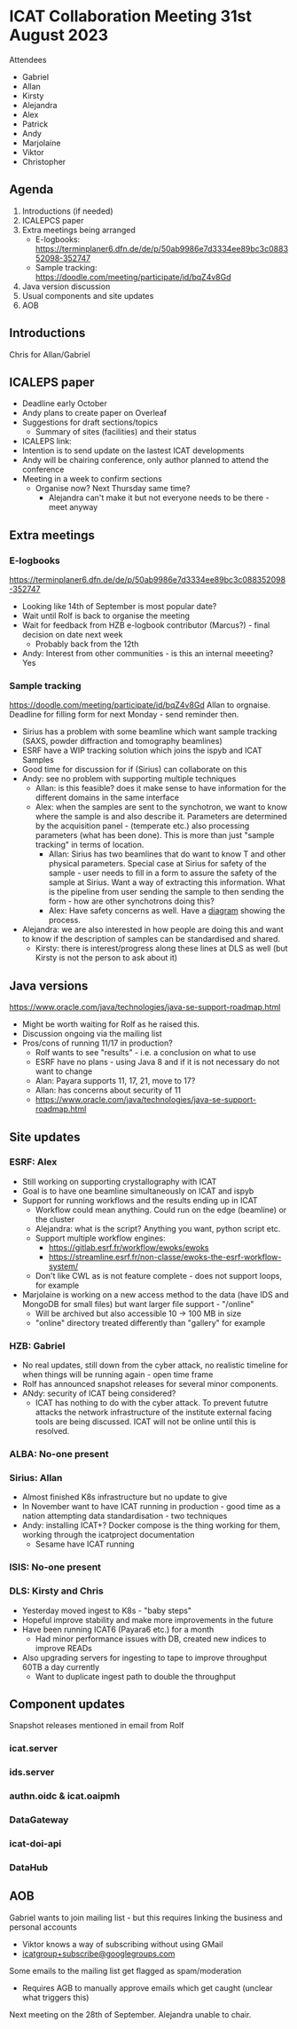 # ICAT Collaboration Meeting 31st August 2023

Attendees
- Gabriel
- Allan
- Kirsty
- Alejandra
- Alex
- Patrick
- Andy
- Marjolaine
- Viktor
- Christopher


## Agenda

1. Introductions (if needed)
2. ICALEPCS paper
3. Extra meetings being arranged
    - E-logbooks: https://terminplaner6.dfn.de/de/p/50ab9986e7d3334ee89bc3c088352098-352747
    -  Sample tracking: https://doodle.com/meeting/participate/id/bqZ4v8Gd
4. Java version discussion
5. Usual components and site updates
6. AOB

## Introductions
Chris for Allan/Gabriel

## ICALEPS paper
- Deadline early October
- Andy plans to create paper on Overleaf
- Suggestions for draft sections/topics
    - Summary of sites (facilities) and their status
- ICALEPS link:
- Intention is to send update on the lastest ICAT developments
- Andy will be chairing conference, only author planned to attend the conference 
- Meeting in a week to confirm sections
    - Organise now? Next Thursday same time?
        - Alejandra can't make it but not everyone needs to be there - meet anyway

## Extra meetings

### E-logbooks
https://terminplaner6.dfn.de/de/p/50ab9986e7d3334ee89bc3c088352098-352747
- Looking like 14th of September is most popular date?
- Wait until Rolf is back to organise the meeting
- Wait for feedback from HZB e-logbook contributor (Marcus?) - final decision on date next week
    - Probably back from the 12th
- Andy: Interest from other communities - is this an internal meeeting? Yes


### Sample tracking
https://doodle.com/meeting/participate/id/bqZ4v8Gd
Allan to orgnaise. Deadline for filling form for next Monday - send reminder then.
- Sirius has a problem with some beamline which want sample tracking (SAXS, powder diffraction and tomography beamlines)
- ESRF have a WIP tracking solution which joins the ispyb and ICAT Samples
- Good time for discussion for if (Sirius) can collaborate on this
- Andy: see no problem with supporting multiple techniques
    - Allan: is this feasible? does it make sense to have information for the different domains in the same interface
    - Alex: when the samples are sent to the synchotron, we want to know where the sample is and also describe it. Parameters are determined by the acquisition panel - (temperate etc.) also processing parameters (what has been done). This is more than just "sample tracking" in terms of location.
        - Allan: Sirius has two beamlines that do want to know T and other physical parameters. Special case at Sirius for safety of the sample - user needs to fill in a form to assure the safety of the sample at Sirius. Want a way of extracting this information. What is the pipeline from user sending the sample to then sending the form - how are other synchotrons doing this?
        - Alex: Have safety concerns as well. Have a [diagram](https://confluence.esrf.fr/pages/viewpage.action?spaceKey=PROJSAMPLETRACKING&title=Parcel+status+diagram) showing the process.
- Alejandra: we are also interested in how people are doing this and want to know if the description of samples can be standardised and shared.
    - Kirsty: there is interest/progress along these lines at DLS as well (but Kirsty is not the person to ask about it)

## Java versions
https://www.oracle.com/java/technologies/java-se-support-roadmap.html
- Might be worth waiting for Rolf as he raised this.
- Discussion ongoing via the mailing list
- Pros/cons of running 11/17 in production?
    - Rolf wants to see "results" - i.e. a conclusion on what to use
    - ESRF have no plans - using Java 8 and if it is not necessary do not want to change
    - Alan: Payara supports 11, 17, 21, move to 17?
    - Allan: has concerns about security of 11 
    - https://www.oracle.com/java/technologies/java-se-support-roadmap.html
    

## Site updates

### ESRF: Alex
- Still working on supporting crystallography with ICAT
- Goal is to have one beamline simultaneously on ICAT and ispyb
- Support for running workflows and the results ending up in ICAT
    - Workflow could mean anything. Could run on the edge (beamline) or the cluster
    - Alejandra: what is the script? Anything you want, python script etc.
    - Support multiple workflow engines:
        - https://gitlab.esrf.fr/workflow/ewoks/ewoks 
        - https://streamline.esrf.fr/non-classe/ewoks-the-esrf-workflow-system/
    - Don't like CWL as is not feature complete - does not support loops, for example
- Marjolaine is working on a new access method to the data (have IDS and MongoDB for small files) but want larger file support - "/online"
    - Will be archived but also accessible 10 -> 100 MB in size
    - "online" directory treated differently than "gallery" for example

### HZB: Gabriel
- No real updates, still down from the cyber attack, no realistic timeline for when things will be running again - open time frame
- Rolf has announced snapshot releases for several minor components.
- ANdy: security of ICAT being considered?
    - ICAT has nothing to do with the cyber attack. To prevent fututre attacks the network infrastructure of the institute external facing tools are being discussed. ICAT will not be online until this is resolved.

### ALBA: No-one present

### Sirius: Allan
- Almost finished K8s infrastructure but no update to give
- In November want to have ICAT running in production - good time as a nation attempting data standardisation - two techniques
- Andy: installing ICAT+? Docker compose is the thing working for them, working through the icatproject documentation
    - Sesame have ICAT running

### ISIS: No-one present

### DLS: Kirsty and Chris
- Yesterday moved ingest to K8s - "baby steps"
- Hopeful improve stability and make more improvements in the future
- Have been running ICAT6 (Payara6 etc.) for a month
    - Had minor performance issues with DB, created new indices to improve READs
- Also upgrading servers for ingesting to tape to improve throughput 60TB a day currently
    - Want to duplicate ingest path to double the throughput

## Component updates
Snapshot releases mentioned in email from Rolf

### icat.server

### ids.server

### authn.oidc & icat.oaipmh

### DataGateway

### icat-doi-api

### DataHub

## AOB

Gabriel wants to join mailing list - but this requires linking the business and personal accounts
- Viktor knows a way of subscribing without using GMail
- icatgroup+subscribe@googlegroups.com

Some emails to the mailing list get flagged as spam/moderation
- Requires AGB to manually approve emails which get caught (unclear what triggers this)

Next meeting on the 28th of September. Alejandra unable to chair.